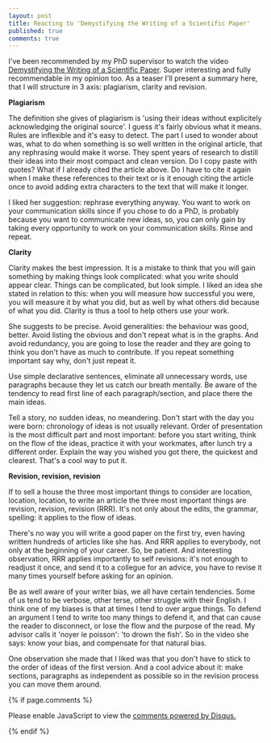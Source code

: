 ```yaml
---
layout: post
title: Reacting to 'Demystifying the Writing of a Scientific Paper' 
published: true
comments: true
---
```


   
I've been recommended by my PhD supervisor to watch the video [Demystifying the Writing of a Scientific Paper](https://www.youtube.com/watch?v=CQmbN5hWhu8).
Super interesting and fully recommendable in my opinion too. As a teaser I'll 
present a summary here, that I will structure in 3 axis: plagiarism, clarity and revision.

**Plagiarism** 

The definition she gives of plagiarism is 'using their ideas without explicitely acknowledging the original source'.
I guess it's fairly obvious what it means. Rules are inflexible and it's easy to detect.
The part I used to wonder about was, what to do when something is so well written in the 
original article, that any rephrasing would make it worse. 
They spent years of research to distill their ideas into their most compact and clean version. 
Do I copy paste with quotes?
What if I already cited the article above. Do I have to cite it again when I make these
references to their text or is it enough citing the article once to avoid adding extra
characters to the text that will make it longer.

I liked her suggestion: rephrase everything anyway. You want to work on your communication skills
since if you chose to do a PhD, is probably because you want to communicate new ideas, 
so, you can only gain by taking every opportunity to work on your communication skills. Rinse and repeat.

**Clarity**

Clarity makes the best impression. It is a mistake to think that you will gain
something by making things look complicated: what you write should appear clear.
Things can be complicated, but look simple.
I liked an idea she stated in relation to this: when you will measure how successful
you were, you will measure it by what you did, but as well by what others did
because of what you did. Clarity is thus a tool to help others use your work.
 
She suggests to be precise. Avoid generalities: the behaviour was good, better. Avoid 
listing the obvious and don't repeat what is in the graphs. And avoid redundancy,
you are going to lose the reader and they are going to think you don't have as much 
to contribute. If you repeat something important say why, don't just repeat it.


Use simple declarative sentences, eliminate all unnecessary words, use paragraphs 
because they let us catch our breath mentally. Be aware of the tendency to read first line of each 
paragraph/section, and place there the main ideas.

Tell a story, no sudden ideas, no meandering. Don't start with the day you were born: chronology of ideas is not 
usually relevant. Order of presentation is the most difficult part and most important:
before you start writing, think on the flow of the ideas, practice it with your workmates, 
after lunch try a different order. 
Explain the way you wished you got there, the quickest and clearest. That's a cool
way to put it.



**Revision, revision, revision**

If to sell a house the three most important things to consider are location, location, 
location, to write an article the three most important things are revision, revision,
revision (RRR). It's not only about the edits, the grammar, spelling: it applies to the flow of ideas.

There's no way you will write a good paper on the first try, even having written hundreds
of articles like she has. And RRR applies to everybody, not only at the beginning
of your career. So, be patient. And interesting observation, RRR applies importantly to 
self revisions: it's not enough to readjust it once, and send it to a collegue for an advice,
you have to revise it many times yourself before asking for an opinion.

Be as well aware of your writer bias, we all have certain tendencies. Some of us tend to be verbose,
other terse, other struggle with their English. I think one of my biases is that at times 
I tend to over argue things. To defend an argument I tend to write too many things to defend it, and
that can cause the reader to disconnect, or lose the flow and the purpose of the read. My advisor
calls it 'noyer le poisson': 'to drown the fish'. So in the video she says: know your bias, and
compensate for that natural bias.

One observation she made that I liked was that you don't have to stick to the order of 
ideas of the first version. And a cool advice about it: make sections, paragraphs as independent as 
possible so in the revision process you can move them around.














{% if page.comments %} 



<div id="disqus_thread"></div>
<script>

/**
*  RECOMMENDED CONFIGURATION VARIABLES: EDIT AND UNCOMMENT THE SECTION BELOW TO INSERT DYNAMIC VALUES FROM YOUR PLATFORM OR CMS.
*  LEARN WHY DEFINING THESE VARIABLES IS IMPORTANT: https://disqus.com/admin/universalcode/#configuration-variables*/
/*
var disqus_config = function () {
this.page.url = PAGE_URL;  // Replace PAGE_URL with your page's canonical URL variable
this.page.identifier = PAGE_IDENTIFIER; // Replace PAGE_IDENTIFIER with your page's unique identifier variable
};
*/
(function() { // DON'T EDIT BELOW THIS LINE
var d = document, s = d.createElement('script');
s.src = 'https://https-lucehe-github-io.disqus.com/embed.js';
s.setAttribute('data-timestamp', +new Date());
(d.head || d.body).appendChild(s);
})();
</script>
<noscript>Please enable JavaScript to view the <a href="https://disqus.com/?ref_noscript">comments powered by Disqus.</a></noscript>



{% endif %}
